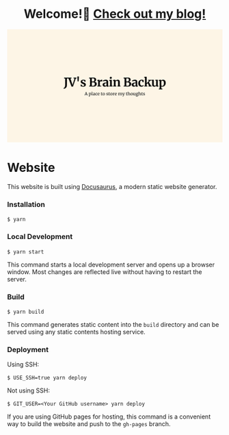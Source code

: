 <div align="center">
  <h1>
    Welcome!👋
    <a href="https://blog-production-joaovictornsv.svc-us5.zcloud.ws" target="_blank">Check out my blog!</a>
  </h1>
</div>
    
![Blog Cover](./static/img/social-card.png)


# Website

This website is built using [Docusaurus](https://docusaurus.io/), a modern static website generator.

### Installation

```
$ yarn
```

### Local Development

```
$ yarn start
```

This command starts a local development server and opens up a browser window. Most changes are reflected live without having to restart the server.

### Build

```
$ yarn build
```

This command generates static content into the `build` directory and can be served using any static contents hosting service.

### Deployment

Using SSH:

```
$ USE_SSH=true yarn deploy
```

Not using SSH:

```
$ GIT_USER=<Your GitHub username> yarn deploy
```

If you are using GitHub pages for hosting, this command is a convenient way to build the website and push to the `gh-pages` branch.
